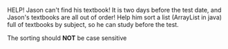HELP! Jason can't find his textbook! It is two days before the test date, and Jason's textbooks are all out of order!
Help him sort a list (ArrayList in java) full of textbooks by subject, so he can study before the test.

The sorting should **NOT** be case sensitive
